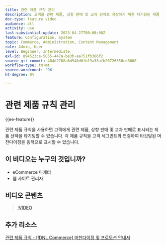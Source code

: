 ```yaml
---
title: 관련 제품 규칙 관리
description: 고객을 관련 제품, 상향 판매 및 교차 판매로 저장하기 위한 타기팅된 제품 선택 방법을 알아봅니다.
doc-type: feature video
audience: all
activity: use
last-substantial-update: 2023-04-27T00:00:00Z
feature: Configuration, System
topic: Commerce, Administration, Content Management
role: Admin, User
level: Beginner, Intermediate
exl-id: 894523ce-5855-447a-be3b-aa751fb366f2
source-git-commit: 404d2708a6d540d6fb19a33afb20726356cd8000
workflow-type: tm+mt
source-wordcount: '96'
ht-degree: 0%

---
```


# 관련 제품 규칙 관리

{{ee-feature}}

관련 제품 규칙을 사용하면 고객에게 관련 제품, 상향 판매 및 교차 판매로 표시되는 제품 선택을 타기팅할 수 있습니다. 각 제품 규칙을 고객 세그먼트와 연결하여 타깃팅된 머천다이징을 동적으로 표시할 수 있습니다.

## 이 비디오는 누구의 것입니까?

- eCommerce 마케터
- 웹 사이트 관리자

## 비디오 콘텐츠

>[!VIDEO](https://video.tv.adobe.com/v/343837?quality=12&learn=on)

## 추가 리소스

[관련 제품 규칙 - [!DNL Commerce] 머천다이징 및 프로모션 안내서](https://experienceleague.adobe.com/docs/commerce-admin/marketing/promotions/product-relationships/product-related-rules.html)
